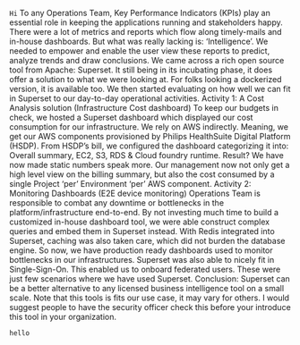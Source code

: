 `Hi`
To any Operations Team, Key Performance Indicators (KPIs) play an essential role in keeping the applications running and stakeholders happy.
There were a lot of metrics and reports which flow along timely-mails and in-house dashboards. But what was really lacking is: ‘Intelligence’. We needed to empower and enable the user view these reports to predict, analyze trends and draw conclusions. We came across a rich open source tool from Apache: Superset. It still being in its incubating phase, it does offer a solution to what we were looking at. For folks looking a dockerized version, it is available too.
We then started evaluating on how well we can fit in Superset to our day-to-day operational activities.
Activity 1: A Cost Analysis solution (Infrastructure Cost dashboard)
To keep our budgets in check, we hosted a Superset dashboard which displayed our cost consumption for our infrastructure. We rely on AWS indirectly. Meaning, we get our AWS components provisioned by Philips HealthSuite Digital Platform (HSDP). From HSDP’s bill, we configured the dashboard categorizing it into: Overall summary, EC2, S3, RDS & Cloud foundry runtime.
Result? We have now made static numbers speak more. Our management now not only get a high level view on the billing summary, but also the cost consumed by a single Project ‘per’ Environment ‘per’ AWS component.
Activity 2: Monitoring Dashboards (E2E device monitoring)
Operations Team is responsible to combat any downtime or bottlenecks in the platform/infrastructure end-to-end. By not investing much time to build a customized in-house dashboard tool, we were able construct complex queries and embed them in Superset instead. With Redis integrated into Superset, caching was also taken care, which did not burden the database engine. So now, we have production ready dashboards used to monitor bottlenecks in our infrastructures. Superset was also able to nicely fit in Single-Sign-On. This enabled us to onboard federated users.
These were just few scenarios where we have used Superset.
Conclusion: Superset can be a better alternative to any licensed business intelligence tool on a small scale. Note that this tools is fits our use case, it may vary for others. I would suggest people to have the security officer check this before your introduce this tool in your organization.

```
hello
```
